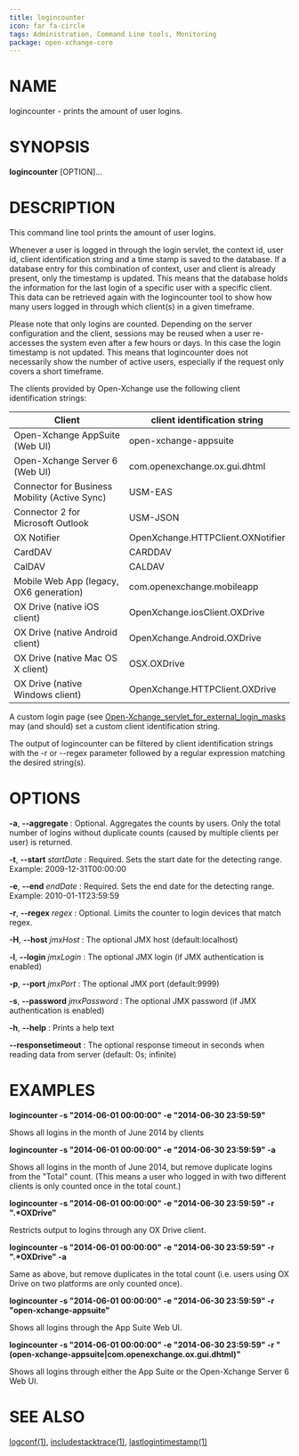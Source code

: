 ```yaml
---
title: logincounter
icon: far fa-circle
tags: Administration, Command Line tools, Monitoring
package: open-xchange-core
---
```


# NAME

logincounter - prints the amount of user logins.

# SYNOPSIS

**logincounter** [OPTION]...

# DESCRIPTION

This command line tool prints the amount of user logins.

Whenever a user is logged in through the login servlet, the context id, user id, client identification string and a time stamp is saved to the database. If a database entry for this combination of context, user and client is already present, only the timestamp is updated. This means that the database holds the information for the last login of a specific user with a specific client. This data can be retrieved again with the logincounter tool to show how many users logged in through which client(s) in a given timeframe.

Please note that only logins are counted. Depending on the server configuration and the client, sessions may be reused when a user re-accesses the system even after a few hours or days. In this case the login timestamp is not updated. This means that logincounter does not necessarily show the number of active users, especially if the request only covers a short timeframe.

The clients provided by Open-Xchange use the following client identification strings:

| Client                                        | client identification string      |
|-----------------------------------------------|-----------------------------------|
| Open-Xchange AppSuite (Web UI)                | open-xchange-appsuite             |
| Open-Xchange Server 6 (Web UI)                | com.openexchange.ox.gui.dhtml     |
| Connector for Business Mobility (Active Sync) | USM-EAS                           |
| Connector 2 for Microsoft Outlook 	        | USM-JSON                          |
| OX Notifier 	                                | OpenXchange.HTTPClient.OXNotifier |
| CardDAV                                       | CARDDAV                           |
| CalDAV 	                                    | CALDAV                            |
| Mobile Web App (legacy, OX6 generation)       | com.openexchange.mobileapp        |
| OX Drive (native iOS client)                  | OpenXchange.iosClient.OXDrive     |
| OX Drive (native Android client)              | OpenXchange.Android.OXDrive       |
| OX Drive (native Mac OS X client)             | OSX.OXDrive                       |
| OX Drive (native Windows client)              | OpenXchange.HTTPClient.OXDrive    |

A custom login page (see [Open-Xchange_servlet_for_external_login_masks](http://oxpedia.org/wiki/index.php?title=Open-Xchange_servlet_for_external_login_masks) may (and should) set a custom client identification string.

The output of logincounter can be filtered by client identification strings with the -r or --regex parameter followed by a regular expression matching the desired string(s).

# OPTIONS
 
**-a**, **--aggregate**
: Optional. Aggregates the counts by users. Only the total number of logins without duplicate counts (caused by multiple clients per user) is returned.

**-t**, **--start** *startDate*
: Required. Sets the start date for the detecting range. Example: 2009-12-31T00:00:00

**-e**, **--end** *endDate*
: Required. Sets the end date for the detecting range. Example: 2010-01-1T23:59:59

**-r**, **--regex** *regex*
: Optional. Limits the counter to login devices that match regex.

**-H**, **--host** *jmxHost*
: The optional JMX host (default:localhost)

**-l**, **--login** *jmxLogin*
: The optional JMX login (if JMX authentication is enabled)

**-p**, **--port** *jmxPort*
: The optional JMX port (default:9999)

**-s**, **--password** *jmxPassword*
: The optional JMX password (if JMX authentication is enabled)

**-h**, **--help**
: Prints a help text

**--responsetimeout**
: The optional response timeout in seconds when reading data from server (default: 0s; infinite)

# EXAMPLES

**logincounter -s "2014-06-01 00:00:00" -e "2014-06-30 23:59:59"**

Shows all logins in the month of June 2014 by clients

**logincounter -s "2014-06-01 00:00:00" -e "2014-06-30 23:59:59" -a**

Shows all logins in the month of June 2014, but remove duplicate logins from the "Total" count. (This means a user who logged in with two different clients is only counted once in the total count.)

**logincounter -s "2014-06-01 00:00:00" -e "2014-06-30 23:59:59" -r ".\*OXDrive"**

Restricts output to logins through any OX Drive client.

**logincounter -s "2014-06-01 00:00:00" -e "2014-06-30 23:59:59" -r ".\*OXDrive" -a**

Same as above, but remove duplicates in the total count (i.e. users using OX Drive on two platforms are only counted once).

**logincounter -s "2014-06-01 00:00:00" -e "2014-06-30 23:59:59" -r "open-xchange-appsuite"**

Shows all logins through the App Suite Web UI.

**logincounter -s "2014-06-01 00:00:00" -e "2014-06-30 23:59:59" -r "(open-xchange-appsuite|com.openexchange.ox.gui.dhtml)"**

Shows all logins through either the App Suite or the Open-Xchange Server 6 Web UI.

# SEE ALSO

[logconf(1)](logconf.html), [includestacktrace(1)](includestacktrace.html), [lastlogintimestamp(1)](lastlogintimestamp.html)